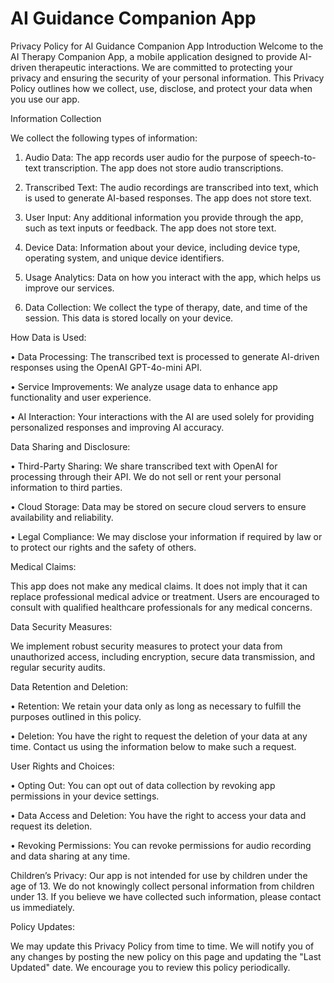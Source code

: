 # AI Guidance Companion App

Privacy Policy for AI Guidance Companion App
Introduction Welcome to the AI Therapy Companion App, a mobile application designed to provide AI-driven therapeutic interactions. We are committed to protecting your privacy and ensuring the security of your personal information. This Privacy Policy outlines how we collect, use, disclose, and protect your data when you use our app.

Information Collection

We collect the following types of information:

1.	Audio Data: The app records user audio for the purpose of speech-to-text transcription. The app does not store audio transcriptions.
   
2.	Transcribed Text: The audio recordings are transcribed into text, which is used to generate AI-based responses. The app does not store text.
   
3.	User Input: Any additional information you provide through the app, such as text inputs or feedback. The app does not store text.
   
4.	Device Data: Information about your device, including device type, operating system, and unique device identifiers.

5.	Usage Analytics: Data on how you interact with the app, which helps us improve our services.
   
6.	Data Collection: We collect the type of therapy, date, and time of the session. This data is stored locally on your device.
   
How Data is Used:

•	Data Processing: The transcribed text is processed to generate AI-driven responses using the OpenAI GPT-4o-mini API.

•	Service Improvements: We analyze usage data to enhance app functionality and user experience.

•	AI Interaction: Your interactions with the AI are used solely for providing personalized responses and improving AI accuracy.

Data Sharing and Disclosure:

•	Third-Party Sharing: We share transcribed text with OpenAI for processing through their API. We do not sell or rent your personal information to third parties.

•	Cloud Storage: Data may be stored on secure cloud servers to ensure availability and reliability.

•	Legal Compliance: We may disclose your information if required by law or to protect our rights and the safety of others.


Medical Claims:

This app does not make any medical claims. It does not imply that it can replace professional medical advice or treatment. Users are encouraged to consult with qualified healthcare professionals for any medical concerns.

Data Security Measures:

We implement robust security measures to protect your data from unauthorized access, including encryption, secure data transmission, and regular security audits.

Data Retention and Deletion:

•	Retention: We retain your data only as long as necessary to fulfill the purposes outlined in this policy.

•	Deletion: You have the right to request the deletion of your data at any time. Contact us using the information below to make such a request.

User Rights and Choices:

•	Opting Out: You can opt out of data collection by revoking app permissions in your device settings.

•	Data Access and Deletion: You have the right to access your data and request its deletion.

•	Revoking Permissions: You can revoke permissions for audio recording and data sharing at any time.

Children’s Privacy:
Our app is not intended for use by children under the age of 13. We do not knowingly collect personal information from children under 13. If you believe we have collected such information, please contact us immediately. 

Policy Updates:

We may update this Privacy Policy from time to time. We will notify you of any changes by posting the new policy on this page and updating the "Last Updated" date. We encourage you to review this policy periodically. 
